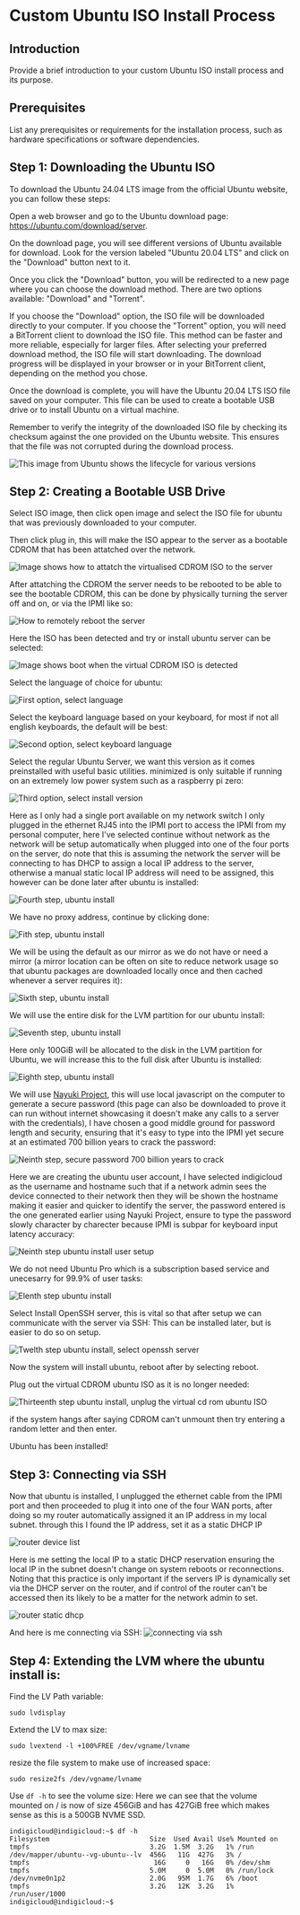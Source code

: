# Custom Ubuntu ISO Install Process

## Introduction
Provide a brief introduction to your custom Ubuntu ISO install process and its purpose.

## Prerequisites
List any prerequisites or requirements for the installation process, such as hardware specifications or software dependencies.

## Step 1: Downloading the Ubuntu ISO
To download the Ubuntu 24.04 LTS image from the official Ubuntu website, you can follow these steps:

Open a web browser and go to the Ubuntu download page: https://ubuntu.com/download/server.

On the download page, you will see different versions of Ubuntu available for download. Look for the version labeled "Ubuntu 20.04 LTS" and click on the "Download" button next to it.

Once you click the "Download" button, you will be redirected to a new page where you can choose the download method. There are two options available: "Download" and "Torrent".

If you choose the "Download" option, the ISO file will be downloaded directly to your computer.
If you choose the "Torrent" option, you will need a BitTorrent client to download the ISO file. This method can be faster and more reliable, especially for larger files.
After selecting your preferred download method, the ISO file will start downloading. The download progress will be displayed in your browser or in your BitTorrent client, depending on the method you chose.

Once the download is complete, you will have the Ubuntu 20.04 LTS ISO file saved on your computer. This file can be used to create a bootable USB drive or to install Ubuntu on a virtual machine.

Remember to verify the integrity of the downloaded ISO file by checking its checksum against the one provided on the Ubuntu website. This ensures that the file was not corrupted during the download process.


![This image from Ubuntu shows the lifecycle for various versions](ubuntu-image-lifecycle.png)

## Step 2: Creating a Bootable USB Drive
Select ISO image, then click open image and select the ISO file for ubuntu that was previously downloaded to your computer.

Then click plug in, this will make the ISO appear to the server as a bootable CDROM that has been attatched over the network.

![Image shows how to attatch the virtualised CDROM ISO to the server](attatching-ubuntuiso-over-network.png)

After attatching the CDROM the server needs to be rebooted to be able to see the bootable CDROM, this can be done by physically turning the server off and on, or via the IPMI like so:

![How to remotely reboot the server](remotely-reboot-server.png)

Here the ISO has been detected and try or install ubuntu server can be selected:

![Image shows boot when the virtual CDROM ISO is detected](selecting-tryinstall-ubuntu-boot.png)

Select the language of choice for ubuntu:

![First option, select language](first-step-ubuntuinstall.png)

Select the keyboard language based on your keyboard, for most if not all english keyboards, the default will be best:

![Second option, select keyboard language](second-step-selecting-kb-lang.png)

Select the regular Ubuntu Server, we want this version as it comes preinstalled with useful basic utilities. minimized is only suitable if running on an extremely low power system such as a raspberry pi zero:

![Third option, select install version](third-step-ubuntuinstall.png)

Here as I only had a single port available on my network switch I only plugged in the ethernet RJ45 into the IPMI port to access the IPMI from my personal computer, here I've selected continue without network as the network will be setup automatically when plugged into one of the four ports on the server, do note that this is assuming the network the server will be connecting to has DHCP to assign a local IP address to the server, otherwise a manual static local IP address will need to be assigned, this however can be done later after ubuntu is installed:

![Fourth step, ubuntu install](Fourth-step-ubuntuinstall.png)

We have no proxy address, continue by clicking done:

![Fith step, ubuntu install](Fith-step-ubuntuinstall.png)

We will be using the default as our mirror as we do not have or need a mirror (a mirror location can be often on site to reduce network usage so that ubuntu packages are downloaded locally once and then cached whenever a server requires it):

![Sixth step, ubuntu install](sixth-step-ubuntuinstall.png)

We will use the entire disk for the LVM partition for our ubuntu install:

![Seventh step, ubuntu install](seventh-step-ubuntuinstall.png)

Here only 100GiB will be allocated to the disk in the LVM partition for Ubuntu, we will increase this to the full disk after Ubuntu is installed:

![Eighth step, ubuntu install](eighth-step-ubuntuinstall.png)

We will use [Nayuki Project](https://www.nayuki.io/page/random-password-generator-javascript), this will use local javascript on the computer to generate a secure password (this page can also be downloaded to prove it can run without internet showcasing it doesn't make any calls to a server with the credentials), I have chosen a good middle ground for password length and security, ensuring that it's easy to type into the IPMI yet secure at an estimated 700 billion years to crack the password:

![Neinth step, secure password 700 billion years to crack](nineth-step-ubuntuinstall.png)

Here we are creating the ubuntu user account, I have selected indigicloud as the username and hostname such that if a network admin sees the device connected to their network then they will be shown the hostname making it easier and quicker to identify the server, the password entered is the one generated earlier using Nayuki Project, ensure to type the password slowly character by charecter because IPMI is subpar for keyboard input latency accuracy:

![Neinth step ubuntu install user setup](tenth-step-ubuntuinstall.png)

We do not need Ubuntu Pro which is a subscription based service and unecesarry for 99.9% of user tasks:

![Elenth step ubuntu install](elenth-step-ubuntuinstall.png)

Select Install OpenSSH server, this is vital so that after setup we can communicate with the server via SSH:
This can be installed later, but is easier to do so on setup.

![Twelth step ubuntu install, select openssh server](twelth-step-ubuntuinstall.png)

Now the system will install ubuntu, reboot after by selecting reboot.

Plug out the virtual CDROM ubuntu ISO as it is no longer needed:

![Thirteenth step ubuntu install, unplug the virtual cd rom ubuntu ISO](thirteenth-step-ubuntuinstall.png)

if the system hangs after saying CDROM can't unmount then try entering a random letter and then enter.

Ubuntu has been installed!


## Step 3: Connecting via SSH

Now that ubuntu is installed, I unplugged the ethernet cable from the IPMI port and then proceeded to plug it into one of the four WAN ports, after doing so my router automatically assigned it an IP address in my local subnet. through this I found the IP address, set it as a static DHCP IP

![router device list](router-devices-list.png)

Here is me setting the local IP to a static DHCP reservation ensuring the local IP in the subnet doesn't change on system reboots or reconnections. Noting that this practice is only important if the servers IP is dynamically set via the DHCP server on the router, and if control of the router can't be accessed then its likely to be a matter for the network admin to set.

![router static dhcp](static-local-ip.png)

And here is me connecting via SSH:
![connecting via ssh](connecting-ssh.png)

## Step 4: Extending the LVM where the ubuntu install is:


Find the LV Path variable:

```sudo lvdisplay```

Extend the LV to max size:

```sudo lvextend -l +100%FREE /dev/vgname/lvname```

resize the file system to make use of increased space:

```sudo resize2fs /dev/vgname/lvname```

Use `df -h` to see the volume size:
Here we can see that the volume mounted on / is now of size 456GiB and has 427GiB free which makes sense as this is a 500GB NVME SSD.

```
indigicloud@indigicloud:~$ df -h
Filesystem                         Size  Used Avail Use% Mounted on
tmpfs                              3.2G  1.5M  3.2G   1% /run
/dev/mapper/ubuntu--vg-ubuntu--lv  456G   11G  427G   3% /
tmpfs                               16G     0   16G   0% /dev/shm
tmpfs                              5.0M     0  5.0M   0% /run/lock
/dev/nvme0n1p2                     2.0G   95M  1.7G   6% /boot
tmpfs                              3.2G   12K  3.2G   1% /run/user/1000
indigicloud@indigicloud:~$ 
```


